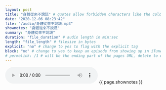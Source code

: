 ```yaml
---
layout: post
title: "身體從來不說謊" # quotes allow forbidden characters like the colon
date: "2020-12-06 08:23:42"
file: "/audio/身體從來不說謊.mp3"
shownotes: "身體從來不說謊"
summary: "身體從來不說謊"
duration: "file_duration" # audio length in min:sec
length: "file_length" # filesize in bytes
explicit: "no" # change to yes to flag with the explicit tag
block: "no" # change to yes to keep an episode from showing up in iTunes
# permalink: /1 # will be the ending part of the pages URL, delete to default to the title
---
```


<audio controls>
<source src="{{site.url}}{{site.baseurl}}{{ page.file }}" type="audio/x-mp3">
Your browser does not support the audio element.
</audio>
{{ page.shownotes }}
